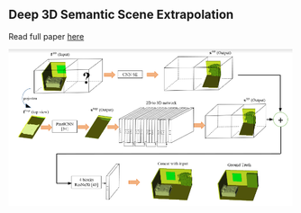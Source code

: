 ## Deep 3D Semantic Scene Extrapolation

Read full paper [here](https://link.springer.com/article/10.1007/s00371-018-1586-7)

![alt text](https://github.com/AliAbbasi/D3DSSE/blob/master/utils/hybrid_architecture.PNG)
